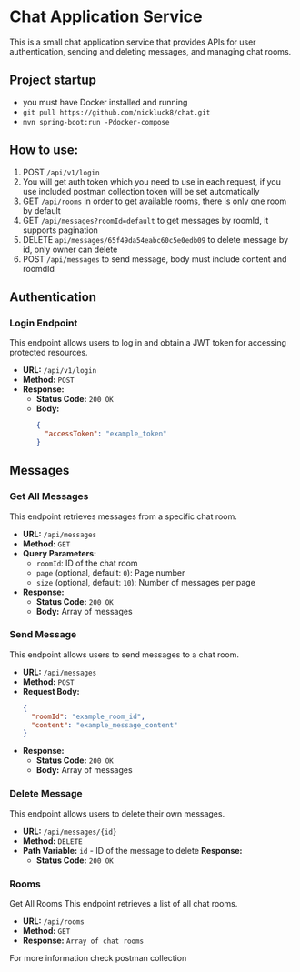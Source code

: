 # Chat Application Service

This is a small chat application service that provides APIs for user authentication, sending and deleting messages, and managing chat rooms.

## Project startup

- you must have Docker installed and running
- `git pull https://github.com/nickluck8/chat.git`
- `mvn spring-boot:run -Pdocker-compose`

## How to use: 
1. POST ``/api/v1/login``
2. You will get auth token which you need to use in each request, if you use included postman collection token will be set automatically
3. GET ``/api/rooms`` in order to get available rooms, there is only one room by default
4. GET `/api/messages?roomId=default` to get messages by roomId, it supports pagination
5. DELETE `api/messages/65f49da54eabc60c5e0edb09` to delete message by id, only owner can delete
6. POST `/api/messages` to send message, body must include content and roomdId



## Authentication

### Login Endpoint

This endpoint allows users to log in and obtain a JWT token for accessing protected resources.

- **URL:** `/api/v1/login`
- **Method:** `POST`
- **Response:**
    - **Status Code:** `200 OK`
    - **Body:**
      ```json
      {
        "accessToken": "example_token"
      }
      ```

## Messages

### Get All Messages

This endpoint retrieves messages from a specific chat room.

- **URL:** `/api/messages`
- **Method:** `GET`
- **Query Parameters:**
    - `roomId`: ID of the chat room
    - `page` (optional, default: `0`): Page number
    - `size` (optional, default: `10`): Number of messages per page
- **Response:**
    - **Status Code:** `200 OK`
    - **Body:** Array of messages

### Send Message

This endpoint allows users to send messages to a chat room.

- **URL:** `/api/messages`
- **Method:** `POST`
- **Request Body:**
  ```json
  {
    "roomId": "example_room_id",
    "content": "example_message_content"
  }
- **Response:**
    - **Status Code:** `200 OK`
    - **Body:** Array of messages

### Delete Message
This endpoint allows users to delete their own messages.

- **URL:** `/api/messages/{id}`
- **Method:** `DELETE`
- **Path Variable:** `id` - ID of the message to delete
**Response:**
  - **Status Code:** `200 OK`

### Rooms
Get All Rooms
This endpoint retrieves a list of all chat rooms.

- **URL:** `/api/rooms`
- **Method:** `GET`
- **Response:** `Array of chat rooms`


For more information check postman collection